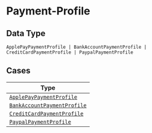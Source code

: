 
# Payment-Profile

## Data Type

`ApplePayPaymentProfile | BankAccountPaymentProfile | CreditCardPaymentProfile | PaypalPaymentProfile`

## Cases

| Type |
|  --- |
| [`ApplePayPaymentProfile`](../../../doc/models/apple-pay-payment-profile.md) |
| [`BankAccountPaymentProfile`](../../../doc/models/bank-account-payment-profile.md) |
| [`CreditCardPaymentProfile`](../../../doc/models/credit-card-payment-profile.md) |
| [`PaypalPaymentProfile`](../../../doc/models/paypal-payment-profile.md) |

